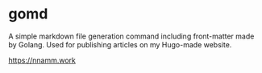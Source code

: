 # gomd

A simple markdown file generation command including front-matter made by Golang. Used for publishing articles on my Hugo-made website.

https://nnamm.work
